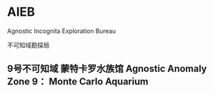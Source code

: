 # AIEB
Agnostic Incognita Exploration Bureau

不可知域勘探局

## 9号不可知域 蒙特卡罗水族馆 Agnostic Anomaly Zone 9： Monte Carlo Aquarium
